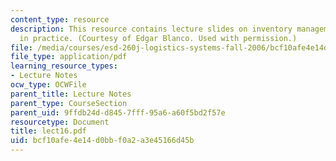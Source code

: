 ```yaml
---
content_type: resource
description: This resource contains lecture slides on inventory management and optimization
  in practice. (Courtesy of Edgar Blanco. Used with permission.)
file: /media/courses/esd-260j-logistics-systems-fall-2006/bcf10afe4e14d0bbf0a2a3e45166d45b_lect16.pdf
file_type: application/pdf
learning_resource_types:
- Lecture Notes
ocw_type: OCWFile
parent_title: Lecture Notes
parent_type: CourseSection
parent_uid: 9ffdb24d-d845-7fff-95a6-a60f5bd2f57e
resourcetype: Document
title: lect16.pdf
uid: bcf10afe-4e14-d0bb-f0a2-a3e45166d45b
---
```

